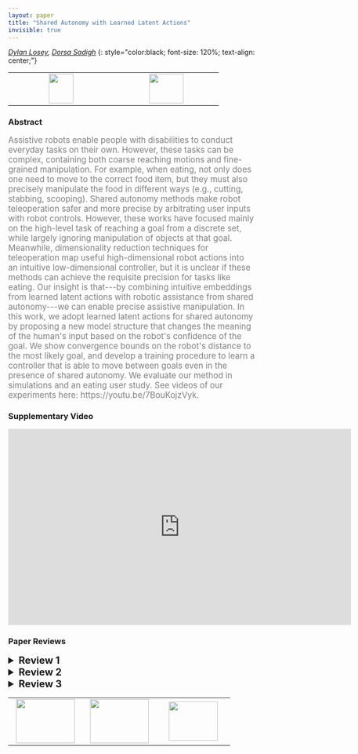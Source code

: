 ```yaml
---
layout: paper
title: "Shared Autonomy with Learned Latent Actions"
invisible: true
---
```

*[Dylan Losey](http://dylanlosey.com/),  [Dorsa Sadigh](https://dorsa.fyi/)*
{: style="color:black; font-size: 120%; text-align: center;"}

<table width="20%"> <tr>
<td style="width: 20%; text-align: center;"><a href="1269"><img src="{{ site.baseurl }}/images/paper_link.png"
width = "50"  height = "60"/> </a> </td>

<td style="width: 20%; text-align: center;"><a href="nan"><img src="{{ site.baseurl }}/images/pheedloop_link.png"
width = "70"  height = "60"/> </a> </td>

</tr></table>

### Abstract
<html><p style="color:gray; font-size: 120%; text-align: justified;">
Assistive robots enable people with disabilities to conduct everyday tasks on their own. However, these tasks can be complex, containing both coarse reaching motions and fine-grained manipulation. For example, when eating, not only does one need to move to the correct food item, but they must also precisely manipulate the food in different ways (e.g., cutting, stabbing, scooping). Shared autonomy methods make robot teleoperation safer and more precise by arbitrating user inputs with robot controls. However, these works have focused mainly on the high-level task of reaching a goal from a discrete set, while largely ignoring manipulation of objects at that goal. Meanwhile, dimensionality reduction techniques for teleoperation map useful high-dimensional robot actions into an intuitive low-dimensional controller, but it is unclear if these methods can achieve the requisite precision for tasks like eating. Our insight is that---by combining intuitive embeddings from learned latent actions with robotic assistance from shared autonomy---we can enable precise assistive manipulation. In this work, we adopt learned latent actions for shared autonomy by proposing a new model structure that changes the meaning of the human's input based on the robot's confidence of the goal. We show convergence bounds on the robot's distance to the most likely goal, and develop a training procedure to learn a controller that is able to move between goals even in the presence of shared autonomy. We evaluate our method in simulations and an eating user study. See videos of our experiments here: https://youtu.be/7BouKojzVyk.
</p></html>

### Supplementary Video
<iframe width="700" height="400" src="https://www.youtube.com/embed/7BouKojzVyk " frameborder="0" allow="accelerometer; autoplay; encrypted-media; gyroscope; picture-in-picture" allowfullscreen></iframe>

### Paper Reviews
<details><summary style="font-size:20px;"><b> Review 1</b></summary>
<p style="color:gray; font-size: 120%; text-align: justified;">
Overall, this paper is well-written and makes a significant contribution with solid evaluation.  The main weakness of this paper as written is that it doesn't provide a good sense of its own limitations (perhaps because the authors decided to eliminate a discussion section in favor of including more results).  In combination with the confusing use of the terms "goal" and "preference", this means that the authors are effectively substantially overstating the generality of the work in almost every section.  More detail on a few key examples of this:1. As mentioned above, the goals vs preferences language is quite confusing -- and it doesn't really make the distinction the authors want it to.  The example is also confusing, since a task like "cut off a piece of tofu and pick it up with the fork" could either be discrete options (cut vs. stab vs. lift) or it could be the kind of continuous motion that I think the authors are trying to talk about, and a task like "reach the tofu" could be discrete options (as the authors intend) but could also involve continuous preference (for example moving along an arc to avoid knocking over a glass of water).  Perhaps the authors mean something closer to the target of the motion and the shape of the motion? Overall, I would say the way that the authors describe their work in terms of "goals" and "preferences" feels like an over-reach.2. As far as I can tell, this paper does not include any input from or testing with users with disabilities.  Not every technical paper needs to take a fully participatory design approach, but it's bad form to not even mention this as a limitation (if nothing else, it means that the subjective results need to be taken with a grain of salt).  The authors need to at the very least include a discussion of how things might change if evaluated with target users.  As a start, consider how things might change with:- participants who use a wheelchair mounted arm full-time and are therefore extremely expert- participants who have limited ability to provide input (for example, who find it easier to move a joystick in one direction than another)- disabled participants who are particularly sensitive to having their autonomy curtailed- participants who are familiar with one method of controlling the arm (e.g., mode-switching) and are given this new method- participants with multiple disabilities (e.g., low vision or cognitive impairments)Alternatively, if I have misunderstood, then the authors should provide significantly more detail on the profile of the participants (what type of disability, their level of familiarity with assistive arms, etc.).3. I found the description of the remapping function to be a bit glib; it makes sense that you can change reference frame for many physical manipulation actions, but the authors should provide more description of the limitations of this approach. For example, how would you know how to remap from opening a door (side hinge) to opening an oven (bottom hinge)? Remapping from picking up an espresso cup to picking up a large coffee mug? For a remapping more complicated than the location of an object this is not a trivial problem (arguably, this type of affordance remapping/transfer learning is still an open problem in robotics).Minor comments and questions:What were the demonstrations for the simulated reaching task? Was there a set of reaching demonstrations for one object that were then remapped to the different goals?  Or were there demonstrations provided for each target?University name is included in study description.
</p> </details>

<details><summary style="font-size:20px;"><b> Review 2</b></summary>
<p style="color:gray; font-size: 120%; text-align: justified;">
This is an interesting paper presenting solid work, and contains many well-thought-through aspects of assistive teleoperation for reaching and grasping tasks. I liked the breadth of the presentation, which included a good motivation, new computational methods, and two kinds of analysis. The paper is also well written and the Figures are clear. The authors make a convincing case that their method of switching control modes based on the confidence of the coarse shared autonomy is useful and beneficial for successful assisted teleoperation. I do not have major comments on this paper. In terms of clarity, I would recommend better distinguishing the so-called "Goals" from "Preferences". In the second half of the paper, it is not always clear if the goals of the controller include the "preferences" or just the "goals". Moreover, do preferences have a temporal aspect to them or are they static orientations, as it sometimes seems in the evaluation part of the paper. Revising this for more clarity would help readers. The user study has quite a small sample. This is understandable, since the main contribution of this work is the method and algorithm. Still, a remark on the statistical limitation of such a small sample is necessary. Finally, authors could have done a better job anonymizing. A central citation is to an unpublished ArXiv paper that is quite similar to the submission. 
</p> </details>

<details><summary style="font-size:20px;"><b> Review 3</b></summary>
<p style="color:gray; font-size: 120%; text-align: justified;">
Summary:This work proposes an approach that enables robots to reach high-level goals as well as adapt to human preferences. They combine shared autonomy and latent actions so that humans can provide inputs with different meanings (e.g., move towards the left or right vs. adjust the fork orientation). The authors include a theoretical analysis on the robot’s convergence to the human’s goal and the robot’s adaptation to changing and new goals. Experiments on both a simulated robot and a real robot show that both latent actions and shared autonomy together lead to higher efficiency on the task. The authors also conduct a user study to determine how the method works with real human users. They found that the time taken to complete the task was lowest for their method LA+SA and users were most comfortable when the robot used their approach.Originality:I think the method is quite novel as it allows a human to provide input with different meaning, even with the same joystick control. The work also provides multiple perspectives on the problem: a formulation of the problem, theoretical analysis, simulation experiments, real robot experiments, and a user study. This makes the work have an original and holistic perspective on the problem, considering the mathematical side as well as the human-robot interaction side.Clarity:The paper was very well-written. The figures were nicely done and refined. The contributions were laid out clearly in the beginning. The hypotheses for the user study were clearly written. Overall, well-done!Quality:The quality of the paper is quite strong. The authors provided a nice theoretical analysis. They also varied several knobs in the simulation experiments, including human rationality, when the human changes goals in the task, fast vs. slow learner, etc. I particularly appreciated the user study, as many works stop at simulated experiments. It was encouraging to see that the time taken was reduced and that participants reported more positively for their condition.Significance:The work is significant and would be of great use for the community to think about how human input can be used in different ways to guide a robot towards high-level goals as well as low-level preferences.Other comments:- How do the demonstrations have the belief included? It seemed like the demonstrations would be provided before the robot starts interacting with the human.- Why are the beta values for the real robot experiments different from the beta values for the simulation robot experiments? If this was a purposeful decision, it would be good to know why.- In section V.D, there’s a small typo (a equivalent → an equivalent).- The right figure of Figure 8 is missing the “LA+SA” label.- The fit in Figure 5 doesn’t look linear. Could you please clarify?- It was a little hard to understand the left side of Figure 6. There are two “scoop in icing” images in the first row. Also, why does “stab morsel” and “dip in rice” have lower preference alignment than “scoop in icing”? Overall, it’s a really interesting and well-polished paper!
</p> </details>

<table width="100%"><tr><td style="width: 30%; text-align: center;"><a href="{{ site.baseurl }}/program/papers/10"> <img src="{{ site.baseurl }}/images/previous_icon.png" width = "120"  height = "90"/> </a> </td>

<td style="width: 30%; text-align: center;"><a href="{{ site.baseurl }}/program/papers"> <img src="{{ site.baseurl }}/images/overview_icon.png" width = "120"  height = "90"/> </a> </td> 

<td style="width: 30%; text-align: center;"><a href="{{ site.baseurl }}/program/papers/12"> <img src="{{ site.baseurl }}/images/next_icon.png" width = "100"  height = "80"/> </a> </td> 

</tr></table>

